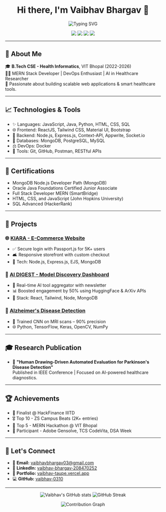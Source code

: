 <h1 align="center">Hi there, I'm Vaibhav Bhargav 👋</h1>

<p align="center">
  <img src="https://readme-typing-svg.herokuapp.com?font=Fira+Code&size=22&duration=3000&pause=1000&color=00FFAB&center=true&vCenter=true&width=440&lines=MERN+Stack+Developer;AI+Health+Informatics+Researcher;Open+Source+Contributor" alt="Typing SVG" />
</p>

<p align="center">
  <a href="https://github.com/vaibhav-0310"><img src="https://img.shields.io/github/followers/vaibhav-0310?label=GitHub&style=social"></a>
  <a href="https://www.linkedin.com/in/vaibhav-bhargav-208470252/"><img src="https://img.shields.io/badge/LinkedIn-Connect-blue?logo=linkedin"></a>
  <a href="mailto:vaibhavbhargav03@gmail.com"><img src="https://img.shields.io/badge/Email-Reach%20Me-red?logo=gmail"></a>
  <a href="https://vaibhav-taupe.vercel.app/"><img src="https://img.shields.io/badge/Portfolio-Visit%20Now-0abde3?logo=vercel"></a>
</p>

---

## 🚀 About Me

🎓 **B.Tech CSE - Health Informatics**, VIT Bhopal (2022-2026)  
👨‍💼 MERN Stack Developer | DevOps Enthusiast | AI in Healthcare Researcher  
🌟 Passionate about building scalable web applications & smart healthcare tools.

---

## 📈 Technologies & Tools

- ✨ Languages: JavaScript, Java, Python, HTML, CSS, SQL
- 🌐 Frontend: ReactJS, Tailwind CSS, Material UI, Bootstrap
- 🚀 Backend: Node.js, Express.js, Context-API, Appwrite, Socket.io
- 📂 Databases: MongoDB, PostgreSQL, MySQL
- ⚖️ DevOps: Docker
- 📃 Tools: Git, GitHub, Postman, RESTful APIs

---

## 📖 Certifications

- MongoDB Node.js Developer Path (MongoDB)
- Oracle Java Foundations Certified Junior Associate
- Full Stack Developer MERN (SmartBridge)
- HTML, CSS, and JavaScript (John Hopkins University)
- SQL Advanced (HackerRank)

---

## 🔗 Projects

### 🌐 [KIARA - E-Commerce Website](https://github.com/vaibhav-0310/Kaira-e-commerce)

- ✅ Secure login with Passport.js for 5K+ users
- 🛋️ Responsive storefront with custom checkout
- 🌟 Tech: Node.js, Express.js, EJS, MongoDB

### 🧠 [AI DIGEST - Model Discovery Dashboard](https://github.com/vaibhav-0310/ai-digest)

- 🔄 Real-time AI tool aggregator with newsletter
- 📊 Boosted engagement by 50% using HuggingFace & ArXiv APIs
- 🎨 Stack: React, Tailwind, Node, MongoDB

### 🧠 [Alzheimer's Disease Detection](https://github.com/vaibhav-0310/Alzheimer-s-disease-prediction)

- 🚀 Trained CNN on MRI scans – 90% precision
- 🌐 Python, TensorFlow, Keras, OpenCV, NumPy

---

## 🎓 Research Publication

- 🔹 **"Human Drawing-Driven Automated Evaluation for Parkinson's Disease Detection"**  
  Published in IEEE Conference | Focused on AI-powered healthcare diagnostics.

---

## 🏆 Achievements

- 📅 Finalist @ HackFinance IIITD
- 🎖️ Top 10 - ZS Campus Beats (2K+ entries)
- 🌟 Top 5 - MERN Hackathon @ VIT Bhopal
- 🚀 Participant - Adobe Gensolve, TCS CodeVita, DSA Week

---

## 📢 Let's Connect

- 📧 **Email:** vaibhavbhargav03@gmail.com
- 👤 **LinkedIn:** [vaibhav-bhargav-208470252](https://www.linkedin.com/in/vaibhav-bhargav-208470252/)
- 📱 **Portfolio:** [vaibhav-taupe.vercel.app](https://vaibhav-taupe.vercel.app/)
- 💻 **GitHub:** [vaibhav-0310](https://github.com/vaibhav-0310)

---

<p align="center">
  <img src="https://github-readme-stats.vercel.app/api?username=vaibhav-0310&show_icons=true&theme=radical" alt="Vaibhav's GitHub stats"/>
  <img src="https://github-readme-streak-stats.herokuapp.com/?user=vaibhav-0310&theme=tokyonight" alt="GitHub Streak" />
</p>

<p align="center">
  <img src="https://github-readme-activity-graph.vercel.app/graph?username=vaibhav-0310&theme=react-dark" alt="Contribution Graph" />
</p>
